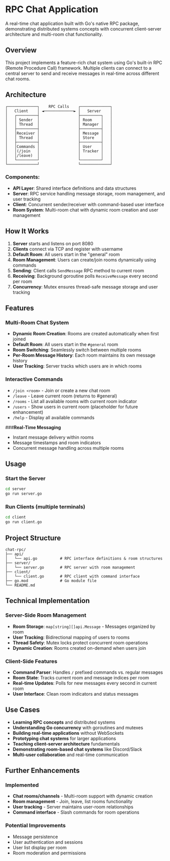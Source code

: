 # RPC Chat Application

A real-time chat application built with Go's native RPC package, demonstrating distributed systems concepts with concurrent client-server architecture and multi-room chat functionality.


## Overview

This project implements a feature-rich chat system using Go's built-in RPC (Remote Procedure Call) framework. Multiple clients can connect to a central server to send and receive messages in real-time across different chat rooms.

## Architecture

```
┌─────────────┐    RPC Calls    ┌─────────────┐
│   Client    │ ◄─────────────► │   Server    │
│   ┌─────────┤                 ├─────────┐   │
│   │ Sender  │                 │ Room    │   │
│   │ Thread  │                 │ Manager │   │
│   ├─────────┤                 ├─────────┤   │
│   │Receiver │                 │ Message │   │
│   │ Thread  │                 │ Store   │   │
│   ├─────────┤                 ├─────────┤   │
│   │Commands │                 │ User    │   │
│   │(/join   │                 │ Tracker │   │
│   │/leave)  │                 │         │   │
│   └─────────┘                 └─────────┘   │
└─────────────┘                 └─────────────┘
```


### Components:
- **API Layer**: Shared interface definitions and data structures
- **Server**: RPC service handling message storage, room management, and user tracking
- **Client**: Concurrent sender/receiver with command-based user interface
- **Room System**: Multi-room chat with dynamic room creation and user management

## How It Works

1. **Server** starts and listens on port 8080
2. **Clients** connect via TCP and register with username  
3. **Default Room**: All users start in the "general" room
4. **Room Management**: Users can create/join rooms dynamically using commands
5. **Sending**: Client calls `SendMessage` RPC method to current room
6. **Receiving**: Background goroutine polls `ReceiveMessage` every second per room
7. **Concurrency**: Mutex ensures thread-safe message storage and user tracking

## Features

### **Multi-Room Chat System**
- **Dynamic Room Creation**: Rooms are created automatically when first joined
- **Default Room**: All users start in the `#general` room
- **Room Switching**: Seamlessly switch between multiple rooms
- **Per-Room Message History**: Each room maintains its own message history
- **User Tracking**: Server tracks which users are in which rooms

### **Interactive Commands**
- `/join <room>` - Join or create a new chat room
- `/leave` - Leave current room (returns to #general)
- `/rooms` - List all available rooms with current room indicator
- `/users` - Show users in current room (placeholder for future enhancement)
- `/help` - Display all available commands

###**Real-Time Messaging**
- Instant message delivery within rooms
- Message timestamps and room indicators
- Concurrent message handling across multiple rooms


## Usage

### Start the Server
```bash
cd server
go run server.go
```

### Run Clients (multiple terminals)
```bash
cd client
go run client.go
```


## Project Structure
```
chat-rpc/
├── api/
│   └── api.go          # RPC interface definitions & room structures
├── server/
│   └── server.go       # RPC server with room management
├── client/
│   └── client.go       # RPC client with command interface
├── go.mod              # Go module file
└── README.md
```

## Technical Implementation

### Server-Side Room Management
- **Room Storage**: `map[string][]api.Message` - Messages organized by room
- **User Tracking**: Bidirectional mapping of users to rooms
- **Thread Safety**: Mutex locks protect concurrent room operations
- **Dynamic Creation**: Rooms created on-demand when users join

### Client-Side Features
- **Command Parser**: Handles `/` prefixed commands vs. regular messages
- **Room State**: Tracks current room and message indices per room
- **Real-time Updates**: Polls for new messages every second in current room
- **User Interface**: Clean room indicators and status messages

## Use Cases

- **Learning RPC concepts** and distributed systems
- **Understanding Go concurrency** with goroutines and mutexes
- **Building real-time applications** without WebSockets
- **Prototyping chat systems** for larger applications
- **Teaching client-server architecture** fundamentals
- **Demonstrating room-based chat systems** like Discord/Slack
- **Multi-user collaboration** and real-time communication

## Further Enhancements

### Implemented
- **Chat rooms/channels** - Multi-room support with dynamic creation
- **Room management** - Join, leave, list rooms functionality
- **User tracking** - Server maintains user-room relationships
- **Command interface** - Slash commands for room operations

### Potential Improvements 
- Message persistence
- User authentication and sessions
- User list display per room
- Room moderation and permissions

